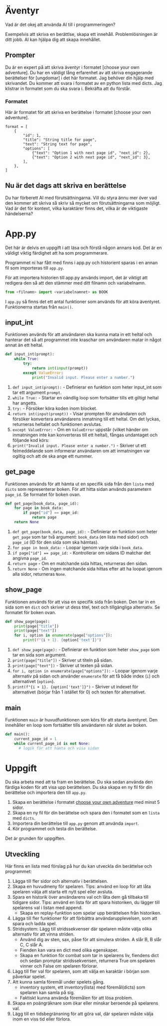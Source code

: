 # Äventyr

Vad är det okej att använda AI till i programmeringen?

Exempelvis att skriva en berättlse, skapa ett innehåll. Problemlösningen är ditt jobb. AI kan hjälpa dig att skapa innehållet.

## Prompter

Du är en expert på att skriva äventyr i formatet [choose your own adventure]. Du har en väldigt lång erfarenhet av att skriva engagerande berättelser för [ungdomar] i det här formatet. 
Jag behöver din hjälp med skrivandet. Du kommer att svara i formatet av en python lista med dicts.
Jag klistrar in formatet som du ska svara i. Bekräfta att du förstår.

### Formatet 

Här är formatet för att skriva en berättelse i formatet [choose your own adventure]. 

```
format = [
    {
        "id": 1,
        "title": "String title for page",
        "text": "String text for page",
        "options": [
            {"text": "Option 1 with next page id", "next_id": 2},
            {"text": "Option 2 with next page id", "next_id": 3},
        ],
    },
]
```

## Nu är det dags att skriva en berättelse

Du har förberett AI med förutsättningarna. Vill du styra ännu mer över vad den kommer att skriva så skriv så mycket om förutsättningarna som möjligt. Vad är det för kontext, vilka karaktärer finns det, vilka är de viktigaste händelserna?

# App.py

Det här är delvis en uppgift i att läsa och förstå någon annans kod. Det är en väldigt viktig färdighet att ha som programmerare.

Programmet ni har fått med finns i app.py och historient sparas i en annan fil som importeras till `app.py`.

För att importera historien till app.py används import, det är viktigt att redigera den så att den stämmer med ditt filnamn och variabelnamn.

```python
from <filnamn> import <variabelnamnet> as BOOK
```

I `app.py` så finns det ett antal funktioner som används för att köra äventyret. Funktionerna startas från `main()`.

## input_int

Funktionen används för att användaren ska kunna mata in ett heltal och hanterar det så att programmet inte kraschar om användaren matar in något annat än ett heltal.

```python
def input_int(prompt):
    while True:
        try:
            return int(input(prompt))
        except ValueError:
            print("Invalid input. Please enter a number.")
```

1. `def input_int(prompt):` - Definierar en funktion som heter input_int som tar ett argument `prompt`.
2. `while True:` - Startar en oändlig loop som fortsätter tills ett giltigt heltal har angetts.
3. `try:` - Försöker köra koden inom blocket.
4. `return int(input(prompt))` - Visar prompten för användaren och försöker konvertera användarens inmatning till ett heltal. Om det lyckas, returneras heltalet och funktionen avslutas.
5. `except ValueError:` - Om en `ValueError` uppstår (vilket händer om inmatningen inte kan konverteras till ett heltal), fångas undantaget och följande kod körs:
6. `print("Invalid input. Please enter a number.")` - Skriver ut ett felmeddelande som informerar användaren om att inmatningen var ogiltig och att de ska ange ett nummer.

## get_page

Funktionen används för att hämta ut en specifik sida från den `lista` med `dicts` som representerar boken. För att hitta sidan används parametern `page_id`. Se formatet för boken ovan.

```python
def get_page(book_data, page_id):
    for page in book_data:
        if page["id"] == page_id:
            return page
    return None
```

1. `def get_page(book_data, page_id):` - Definierar en funktion som heter `get_page` som tar två argument: `book_data` (en lista med sidor) och `page_id` (ID för den sida som ska hämtas).
2. `for page in book_data:` - Loopar igenom varje sida i `book_data`.
3. `if page["id"] == page_id:` - Kontrollerar om sidans ID matchar det angivna `page_id`.
4. `return page` - Om en matchande sida hittas, returneras den sidan.
5. `return None` - Om ingen matchande sida hittas efter att ha loopat igenom alla sidor, returneras `None`.

## show_page

Funktionen används för att visa en specifik sida från boken. Den tar in en sida som en `dict` och skriver ut dess titel, text och tillgängliga alternativ. Se formatet för boken ovan.

```python
def show_page(page):
    print(page["title"])
    print(page["text"])
    for i, option in enumerate(page["options"]):
        print(f"{i + 1}. {option['text']}")
```

1. `def show_page(page):` - Definierar en funktion som heter `show_page` som tar en sida som argument.
2. `print(page["title"])` - Skriver ut titeln på sidan.
3. `print(page["text"])` - Skriver ut texten på sidan.
4. `for i, option in enumerate(page["options"]):` - Loopar igenom varje alternativ på sidan och använder `enumerate` för att få både index (`i`) och alternativet (`option`).
5. `print(f"{i + 1}. {option['text']}")` - Skriver ut indexet för alternativet (börjar från 1 istället för 0) och texten för alternativet.

## main

Funktionen `main` är huvudfunktionen som körs för att starta äventyret. Den innehåller en loop som fortsätter tills användaren når slutet av boken.

```python
def main():
    current_page_id = 1
    while current_page_id is not None: 
      # logik för att hämta och visa sidan
```

# Uppgift

Du ska arbeta med att ta fram en berättelse. Du ska sedan använda den färdiga koden för att visa upp berättelsen. Du ska skapa en ny fil för din berättelse och importera den till `app.py`.

1. Skapa en berättelse i formatet [choose your own adventure](https://en.wikipedia.org/wiki/Choose_Your_Own_Adventure) med minst 5 sidor.
2. Skapa en ny fil för din berättelse och spara den i formatet som en `lista` med `dicts`.
3. Importera din berättelse till `app.py` genom att använda `import`.
4. Kör programmet och testa din berättelse.

Det är grunden för uppgiften. 

## Utveckling

Här finns en lista med förslag på hur du kan utveckla din berättelse och programmet:

1. Lägga till fler sidor och alternativ i berättelsen.
2. Skapa en huvudmeny för spelaren. Tips: använd en loop för att låta spelaren välja att starta ett nytt spel eller avsluta.
3. Spara en historik över användarens val och låta dem gå tillbaka till tidigare sidor. Tips: använd en lista för att spara historiken, du lägger till spelarens val i listan med append.
    - Skapa en replay-funktion som spelar upp berättelsen från historiken.
4. Lägga till fler funktioner för att förbättra användarupplevelsen, som att spara och ladda spel. 
5. Stridsystem: Lägg till stridssekvenser där spelaren måste välja olika alternativ för att vinna striden.
    - Använd dig av sten, sax, påse för att simulera striden. A slår B, B slår C, C slår A.
    - Fienden kan vara en dict med olika egenskaper.
    - Skapa en funktion för combat som tar in spelarens liv, fiendens dict och sedan promptar stridssekvensen, returnera True om spelaren vinner och False om spelaren förlorar.
6. Lägg till fler val för spelaren, som att välja en karaktär i början som påverkar spelet.
7. Att kunna samla föremål under spelets gång.
    - inventory system, ett inventory(lista) med föremål(dicts) som spelaren kan samla på sig.
    - Faktiskt kunna använda föremålen för att lösa problem.
7. Skapa en poängräknare som ökar eller minskar beroende på spelarens val.
8. Lägg till en tidsbegränsning för att göra val, där spelaren måste välja inom en viss tid eller förlora.
